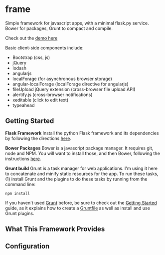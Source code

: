 frame
=====

Simple framework for javascript apps, with a minimal flask.py service. Bower for packages, Grunt to compact and compile.

Check out the [demo here](http://aih.github.io/frame)

Basic client-side components include:
*    Bootstrap (css, js)
*    jQuery
*    lodash
*    angularjs
*    localForage (for asynchronous browser storage)
*    angular-localForage (localForage directive for angularjs)
*    fileUpload jQuery extension (cross-browser file upload API)
*    alertify.js (cross-browser notifications)
*    xeditable (click to edit text)
*    typeahead

## Getting Started

**Flask Framework**
Install the python Flask framework and its dependencies by following the directions [here](http://flask.pocoo.org/docs/installation/#installation).

**Bower Packages**
Bower is a javascript package manager. It requires git, node and NPM. You will want to install those, and then Bower, following the instructions [here](http://bower.io/).

**Grunt build**
Grunt is a task manager for web applications. I'm using it here to concatenate and minify static resources for the app. To run these tasks, (1) install Grunt and the plugins to do these tasks by running from the command line:

```shell
npm install
```

If you haven't used [Grunt](http://gruntjs.com/) before, be sure to check out the [Getting Started](http://gruntjs.com/getting-started) guide, as it explains how to create a [Gruntfile](http://gruntjs.com/sample-gruntfile) as well as install and use Grunt plugins.

## What This Framework Provides

## Configuration
